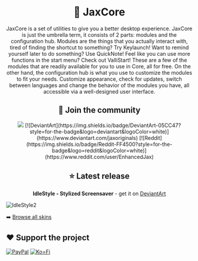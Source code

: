<h1 align="center">🌠 JaxCore</h1>

<p align="center">JaxCore is a set of utilities to give you a better desktop experience. JaxCore is just the umbrella term, it consists of 2 parts: modules and the configuration hub. Modules are the things that you actually interact with, tired of finding the shortcut to something? Try Keylaunch! Want to remind yourself later to do something? Use QuickNote! Feel like you can use more functions in the start menu? Check out ValliStart! These are a few of the modules that are readily available for you to use in Core, all for free. On the other hand, the configuration hub is what you use to customize the modules to fit your needs. Customize appearance, check for updates, switch between languages and change the behavior of the modules you have, all accessible via a well-designed user interface.</p>

<h2 align="center"> 🔗 Join the community </h2>

<p align="center"><a href="https://discord.gg/JmgehPSDD6"><img src="https://img.shields.io/badge/Discord-7289DA?style=for-the-badge&logo=discord&logoColor=white" /></a>
[![DeviantArt](https://img.shields.io/badge/DeviantArt-05CC47?style=for-the-badge&logo=deviantart&logoColor=white)](https://www.deviantart.com/jaxoriginals)
[![Reddit](https://img.shields.io/badge/Reddit-FF4500?style=for-the-badge&logo=reddit&logoColor=white)](https://www.reddit.com/user/EnhancedJax)

<h2 align="center"> ⭐ Latest release </h2>

<p align="center"><strong>IdleStyle - Stylized Screensaver</strong> - get it on <a href="https://www.deviantart.com/jaxoriginals/art/899004964">DeviantArt</a></p>

![IdleStyle2](https://user-images.githubusercontent.com/80020581/143587740-d5adaea9-bd7d-4155-8497-f4e9202ab51e.png)

➡️ [Browse all skins](https://www.deviantart.com/jaxoriginals)
	
## ❤️  Support the project

[![PayPal](https://img.shields.io/badge/PayPal-00457C?style=for-the-badge&logo=paypal&logoColor=white)](paypal.me/jaxoriginals)
[![Ko=Fi](https://img.shields.io/badge/Ko--fi-F16061?style=for-the-badge&logo=ko-fi&logoColor=white)](https://ko-fi.com/jaxoriginals)
